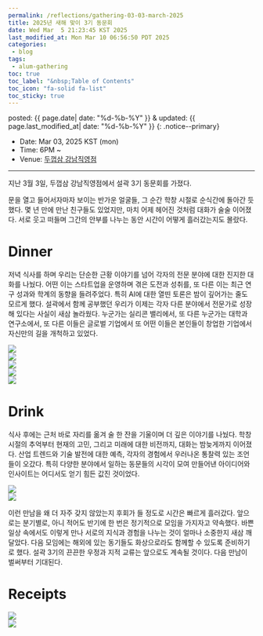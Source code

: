 ```yaml
---
permalink: /reflections/gathering-03-03-march-2025
title: 2025년 새해 맞이 3기 동문회
date: Wed Mar  5 21:23:45 KST 2025
last_modified_at: Mon Mar 10 06:56:50 PDT 2025
categories:
 - blog
tags:
 - alum-gathering
toc: true
toc_label: "&nbsp;Table of Contents"
toc_icon: "fa-solid fa-list"
toc_sticky: true
---
```


posted: {{ page.date| date: "%d-%b-%Y" }}
&amp;
updated: {{ page.last_modified_at| date: "%d-%b-%Y" }}
{: .notice--primary}

- Date: Mar 03, 2025 KST (mon)
- Time: 6PM ~
- Venue: [두껍삼 강남직영점](https://naver.me/xmxIau0m)

<hr>

지난 3월 3일, 두껍삼 강남직영점에서 설곽 3기 동문회를 가졌다.
<!--실리콘 밸리 쿠퍼티노에서 한국 출장 중이던 나에게는 정말 뜻깊은 시간이었다.-->
문을 열고 들어서자마자 보이는 반가운 얼굴들, 그 순간 학창 시절로 순식간에 돌아간 듯했다.
몇 년 만에 만난 친구들도 있었지만, 마치 어제 헤어진 것처럼 대화가 술술 이어졌다.
서로 웃고 떠들며 그간의 안부를 나누는 동안 시간이 어떻게 흘러갔는지도 몰랐다.

# Dinner

저녁 식사를 하며 우리는 단순한 근황 이야기를 넘어 각자의 전문 분야에 대한 진지한 대화를 나눴다.
어떤 이는 스타트업을 운영하며 겪은 도전과 성취를, 또 다른 이는 최근 연구 성과와 학계의 동향을 들려주었다.
특히 AI에 대한 열띤 토론은 밤이 깊어가는 줄도 모르게 했다.
설곽에서 함께 공부했던 우리가 이제는 각자 다른 분야에서 전문가로 성장해 있다는 사실이 새삼 놀라웠다.
누군가는 실리콘 밸리에서, 또 다른 누군가는 대학과 연구소에서, 또 다른 이들은 글로벌 기업에서 또 어떤 이들은 본인들이 창업한 기업에서 자신만의 길을 개척하고 있었다.

<div class="img-container">
<img src="/resource/alum-gatherings/03-2024-0303/KakaoTalk_Photo_2025-03-05-21-34-29.jpeg">
</div>

<div class="img-container">
<img src="/resource/alum-gatherings/03-2024-0303/KakaoTalk_Photo_2025-03-05-21-34-48 001.jpeg">
</div>

<div class="img-container">
<img src="/resource/alum-gatherings/03-2024-0303/KakaoTalk_Photo_2025-03-05-21-34-49 004.jpeg">
</div>

<div class="img-container">
<img src="/resource/alum-gatherings/03-2024-0303/KakaoTalk_Photo_2025-03-05-21-38-11 001.jpeg">
</div>

<div class="img-container">
<img src="/resource/alum-gatherings/03-2024-0303/KakaoTalk_Photo_2025-03-05-21-37-33 014.jpeg">
</div>

# Drink

식사 후에는 근처 바로 자리를 옮겨 술 한 잔을 기울이며 더 깊은 이야기를 나눴다.
학창 시절의 추억부터 현재의 고민, 그리고 미래에 대한 비전까지, 대화는 밤늦게까지 이어졌다.
산업 트렌드와 기술 발전에 대한 예측, 각자의 경험에서 우러나온 통찰력 있는 조언들이 오갔다.
특히 다양한 분야에서 일하는 동문들의 시각이 모여 만들어낸 아이디어와 인사이트는 어디서도 얻기 힘든 값진 것이었다.

<div class="img-container">
<img style="max-height: 65vh;" src="/resource/alum-gatherings/03-2024-0303/KakaoTalk_Photo_2025-03-05-21-38-25 002.jpeg">
</div>

<div class="img-container">
<img src="/resource/alum-gatherings/03-2024-0303/KakaoTalk_Photo_2025-03-05-21-38-25 003.jpeg">
</div>

이런 만남을 왜 더 자주 갖지 않았는지 후회가 들 정도로 시간은 빠르게 흘러갔다.
앞으로는 분기별로, 아니 적어도 반기에 한 번은 정기적으로 모임을 가지자고 약속했다.
바쁜 일상 속에서도 이렇게 만나 서로의 지식과 경험을 나누는 것이 얼마나 소중한지 새삼 깨달았다.
다음 모임에는 해외에 있는 동기들도 화상으로라도 함께할 수 있도록 준비하기로 했다.
설곽 3기의 끈끈한 우정과 지적 교류는 앞으로도 계속될 것이다.
다음 만남이 벌써부터 기대된다.

# Receipts

<div class="img-container">
<img style="max-height: 30vh;" src="/resource/alum-gatherings/03-2024-0303/KakaoTalk_Photo_2025-03-05-21-38-37 001.jpeg">
</div>

<div class="img-container">
<img style="max-height: 30vh;" src="/resource/alum-gatherings/03-2024-0303/KakaoTalk_Photo_2025-03-05-21-38-37 002.jpeg">
</div>
